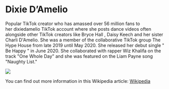 # Dixie D’Amelio

Popular TikTok creator who has amassed over 56 million fans to her dixiedamelio TikTok account where she posts dance videos often alongside other TikTok creators like Bryce Hall , Daisy Keech and her sister Charli D'Amelio. She was a member of the collaborative TikTok group The Hype House from late 2019 until May 2020. She released her debut single " Be Happy " in June 2020. She collaborated with rapper Wiz Khalifa on the track "One Whole Day" and she was featured on the Liam Payne song "Naughty List."

![](https://upload.wikimedia.org/wikipedia/commons/thumb/8/8a/Dixie_D%27Amelio_2.jpg/199px-Dixie_D%27Amelio_2.jpg)

You can find out more information in this Wikipedia article: [Wikipedia](https://pl.wikipedia.org/wiki/Dixie_D'Amelio)

